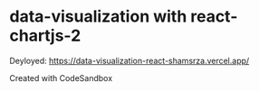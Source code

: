 # data-visualization with react-chartjs-2


Deyloyed:  https://data-visualization-react-shamsrza.vercel.app/

Created with CodeSandbox
